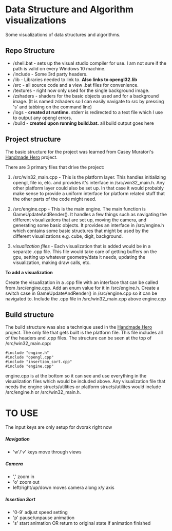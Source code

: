 # Data Structure and Algorithm visualizations
Some visualizations of data structures and algorithms.

## Repo Structure
- /shell.bat - sets up the visual studio compiler for use. I am not sure if the path is valid on every Windows 10 machine.
- /include   - Some 3rd party headers.
- /lib       - Libraries needed to link to. **Also links to opengl32.lib**
- /src       - all source code and a view .bat files for convenience.
- /textures  - right now only used for the single background image.
- /zshaders  - shaders for the basic objects used and for a background image. (It is named zshaders so I can easily navigate to src by pressing 's' and tabbing on the command line)
- /logs      - **created at runtime.** stderr is redirected to a text file which I use to output any opengl errors.
- /build     - **created upon running build.bat.** all build output goes here

## Project structure
The basic structure for the project was learned from Casey Muratori's [Handmade Hero](https://handmadehero.org) project.

There are 3 primary files that drive the project:
1. /src/win32_main.cpp - This is the platform layer. This handles initializing opengl, file io, etc. and provides it's interface in /src/win32_main.h. Any other platform layer could also be set up. In that case it would probably make sense to provide a uniform interface for platform related stuff that the other parts of the code might need.

2. /src/engine.cpp - This is the main engine. The main function is GameUpdateAndRender(). It handles a few things such as navigating the different visualizations that are set up, moving the camera, and generating some basic objects. It provides an interface in /src/engine.h which contains some basic structures that might be used by the different visualizations e.g. cube, digit, background.

3. *visualization files* - Each visualization that is added would be in a separate .cpp file. This file would take care of getting buffers on the gpu, setting up whatever geometry/data it needs, updating the visualization, making draw calls, etc.

**To add a visualization**

Create the visualization in a .cpp file with an interface that can be called from /src/engine.cpp. Add an enum value for it in /src/engine.h. Create a switch case in GameUpdateAndRender() in /src/engine.cpp so it can be navigated to. Include the .cpp file in /src/win32_main.cpp above engine.cpp

## Build structure
The build structure was also a technique used in the [Handmade Hero](https://handmadehero.org) project. The only file that gets built is the platform file. This file includes all of the headers and .cpp files. The structure can be seen at the top of /src/win32_main.cpp:
```
#include "engine.h"
#include "opengl.cpp"
#include "insertion_sort.cpp"
#include "engine.cpp"
```
engine.cpp is at the bottom so it can see and use everything in the visualization files which would be included above. Any visualization file that needs the engine structs/utilities or platform structs/utilites would include /src/engine.h or /src/win32_main.h. 

# TO USE
The input keys are only setup for dvorak right now

##### Navigation
- 'w'/'v' keys move through views

##### Camera
- ',' zoom in
- 'o' zoom out
- left/right/up/down moves camera along x/y axis

##### Insertion Sort
- '0-9' adjust speed setting
- 'p' pause/unpause animation
- 's' start animation OR return to original state if animation finished
